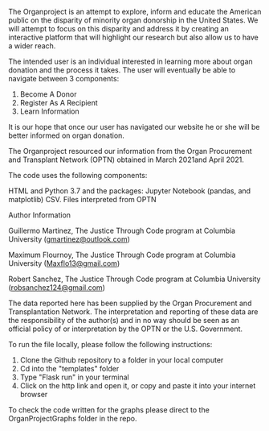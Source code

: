 The Organproject is an attempt to explore, inform and educate the American public on the disparity of minority organ donorship in the United States. We will attempt to focus on this disparity and address it by creating an interactive platform that will highlight our research but also allow us to have a wider reach.
 
The intended user is an individual interested in learning more about organ donation and the process it takes. The user will eventually be able to navigate between 3 components:
 
1) Become A Donor
2) Register As A Recipient
3) Learn Information
 
It is our hope that once our user has navigated our website he or she will be better informed on organ donation.
 
The Organproject resourced our information from the Organ Procurement and Transplant Network (OPTN) obtained in March 2021and April 2021.
 
 
 
The code uses the following components:
 
 
HTML and Python 3.7  and the packages: Jupyter Notebook (pandas, and matplotlib)
CSV. Files interpreted from OPTN
 
 
Author Information
 
Guillermo Martinez, The Justice Through Code program at Columbia University (gmartinez@outlook.com)
 
Maximum Flournoy, The Justice Through Code program at Columbia University
(Maxflo13@gmail.com)
 
Robert Sanchez, The Justice Through Code program at Columbia University
(robsanchez124@gmail.com)
 
 
The data reported here has been supplied by the Organ Procurement and Transplantation Network. The interpretation and reporting of these data are the responsibility of the author(s) and in no way should be seen as an official policy of or interpretation by the OPTN or the U.S. Government.
 
 
To run the file locally, please follow the following instructions:

1. Clone the Github repository to a folder in your local computer
2. Cd into the "templates" folder
3. Type "Flask run" in your terminal
4. Click on the http link and open it, or copy and paste it into your internet
   browser

To check the code written for the graphs please direct to the OrganProjectGraphs folder in the repo. 



